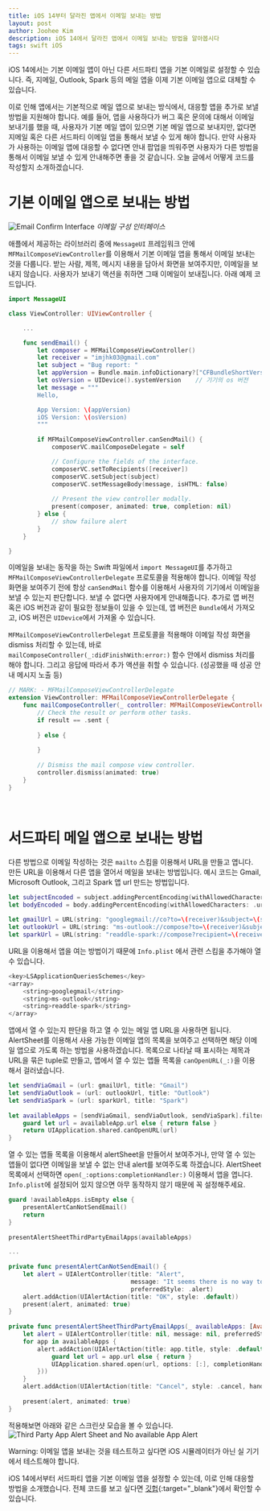 ```yaml
---
title: iOS 14부터 달라진 앱에서 이메일 보내는 방법
layout: post
author: Joohee Kim
description: iOS 14에서 달라진 앱에서 이메일 보내는 방법을 알아봅시다
tags: swift iOS
---
```


iOS 14에서는 기본 이메일 앱이 아닌 다른 서드파티 앱을 기본 이메일로 설정할 수 있습니다. 즉, 지메일, Outlook, Spark 등의 메일 앱을 이제 기본 이메일 앱으로 대체할 수 있습니다.

이로 인해 앱에서는 기본적으로 메일 앱으로 보내는 방식에서, 대응할 앱을 추가로 보낼 방법을 지원해야 합니다. 예를 들어, 앱을 사용하다가 버그 혹은 문의에 대해서 이메일 보내기를 했을 때, 사용자가 기본 메일 앱이 있으면 기본 메일 앱으로 보내지만, 없다면 지메일 혹은 다른 서드파티 이메일 앱을 통해서 보낼 수 있게 해야 합니다. 만약 사용자가 사용하는 이메일 앱에 대응할 수 없다면 안내 팝업을 띄워주면 사용자가 다른 방법을 통해서 이메일 보낼 수 있게 안내해주면 좋을 것 같습니다. 오늘 글에서 어떻게 코드를 작성할지 소개하겠습니다.

# 기본 이메일 앱으로 보내는 방법

![Email Confirm Interface](/assets/img/2021/02/22/image1.jpeg)
*이메일 구성 인터페이스*

애플에서 제공하는 라이브러리 중에 `MessageUI` 프레임워크 안에 `MFMailComposeViewController`를 이용해서 기본 이메일 앱을 통해서 이메일 보내는 것을 다룹니다. 받는 사람, 제목, 메시지 내용을 담아서 화면을 보여주지만, 이메일을 보내지 않습니다. 사용자가 보내기 액션을 취하면 그때 이메일이 보내집니다. 아래 예제 코드입니다.

```swift
import MessageUI

class ViewController: UIViewController {

    ...

    func sendEmail() {
        let composer = MFMailComposeViewController()
        let receiver = "imjhk03@gmail.com"
        let subject = "Bug report: "
        let appVersion = Bundle.main.infoDictionary?["CFBundleShortVersionString"] ?? 1.0    // 앱 버전
        let osVersion = UIDevice().systemVersion    // 기기의 os 버전
        let message = """
        Hello,

        App Version: \(appVersion)
        iOS Version: \(osVersion)
        """
        
        if MFMailComposeViewController.canSendMail() {
            composerVC.mailComposeDelegate = self

            // Configure the fields of the interface.
            composerVC.setToRecipients([receiver])
            composerVC.setSubject(subject)
            composerVC.setMessageBody(message, isHTML: false)
            
            // Present the view controller modally.
            present(composer, animated: true, completion: nil)
        } else {
            // show failure alert
        }
    }

}
```

이메일을 보내는 동작을 하는 Swift 파일에서 `import MessageUI`를 추가하고 `MFMailComposeViewControllerDelegate` 프로토콜을 적용해야 합니다. 이메일 작성 화면을 보여주기 전에 항상 `canSendMail` 함수를 이용해서 사용자의 기기에서 이메일을 보낼 수 있는지 판단합니다. 보낼 수 없다면 사용자에게 안내해줍니다. 추가로 앱 버전 혹은 iOS 버전과 같이 필요한 정보들이 있을 수 있는데, 앱 버전은 `Bundle`에서 가져오고, iOS 버전은 `UIDevice`에서 가져올 수 있습니다.

`MFMailComposeViewControllerDelegat` 프로토콜을 적용해야 이메일 작성 화면을 dismiss 처리할 수 있는데, 바로 `mailComposeController(_:didFinishWith:error:)` 함수 안에서 dismiss 처리를 해야 합니다. 그리고 응답에 따라서 추가 액션을 취할 수 있습니다. (성공했을 때 성공 안내 메시지 노출 등)

```swift
// MARK: - MFMailComposeViewControllerDelegate
extension ViewController: MFMailComposeViewControllerDelegate {
    func mailComposeController(_ controller: MFMailComposeViewController, didFinishWith result: MFMailComposeResult, error: Error?) {
        // Check the result or perform other tasks.
        if result == .sent {
            
        } else {
            
        }
        
        // Dismiss the mail compose view controller.
        controller.dismiss(animated: true)
    }
}
```

<br/>

# 서드파티 메일 앱으로 보내는 방법

다른 방법으로 이메일 작성하는 것은 `mailto` 스킴을 이용해서 URL을 만들고 엽니다. 만든 URL을 이용해서 다른 앱을 열어서 메일을 보내는 방법입니다. 예시 코드는 Gmail, Microsoft Outlook, 그리고 Spark 앱 url 만드는 방법입니다.

```swift
let subjectEncoded = subject.addingPercentEncoding(withAllowedCharacters: .urlHostAllowed) ?? subject
let bodyEncoded = body.addingPercentEncoding(withAllowedCharacters: .urlHostAllowed) ?? body
        
let gmailUrl = URL(string: "googlegmail://co?to=\(receiver)&subject=\(subjectEncoded)&body=\(bodyEncoded)")
let outlookUrl = URL(string: "ms-outlook://compose?to=\(receiver)&subject=\(subjectEncoded)&body=\(bodyEncoded)")
let sparkUrl = URL(string: "readdle-spark://compose?recipient=\(receiver)&subject=\(subjectEncoded)&body=\(bodyEncoded)")
```

URL을 이용해서 앱을 여는 방법이기 때문에 `Info.plist` 에서 관련 스킴을 추가해야 열 수 있습니다.

```swift
<key>LSApplicationQueriesSchemes</key>
<array>
    <string>googlegmail</string>
    <string>ms-outlook</string>
    <string>readdle-spark</string>
</array>
```

앱에서 열 수 있는지 판단을 하고 열 수 있는 메일 앱 URL을 사용하면 됩니다. AlertSheet를 이용해서 사용 가능한 이메일 앱의 목록을 보여주고 선택하면 해당 이메일 앱으로 가도록 하는 방법을 사용하겠습니다. 목록으로 나타날 때 표시하는 제목과 URL을 묶은 tuple로 만들고, 앱에서 열 수 있는 앱들 목록을 `canOpenURL(_:)`을 이용해서 걸러냈습니다.

```swift
let sendViaGmail = (url: gmailUrl, title: "Gmail")
let sendViaOutlook = (url: outlookUrl, title: "Outlook")
let sendViaSpark = (url: sparkUrl, title: "Spark")
        
let availableApps = [sendViaGmail, sendViaOutlook, sendViaSpark].filter { availableApp -> Bool in
    guard let url = availableApp.url else { return false }
    return UIApplication.shared.canOpenURL(url)
}
```

열 수 있는 앱들 목록을 이용해서 alertSheet을 만들어서 보여주거나, 만약 열 수 있는 앱들이 없다면 이메일을 보낼 수 없는 안내 alert를 보여주도록 하겠습니다. AlertSheet 목록에서 선택하면 `open(_:options:completionHandler:)` 이용해서 앱을 엽니다. `Info.plist`에 설정되어 있지 않으면 아무 동작하지 않기 때문에 꼭 설정해주세요.

```swift
guard !availableApps.isEmpty else {
    presentAlertCanNotSendEmail()
    return
}
        
presentAlertSheetThirdPartyEmailApps(availableApps)

...
    
private func presentAlertCanNotSendEmail() {
    let alert = UIAlertController(title: "Alert", 
                                  message: "It seems there is no way to send email in your device. Please send email to bugReport@email.com", 
                                  preferredStyle: .alert)
    alert.addAction(UIAlertAction(title: "OK", style: .default))
    present(alert, animated: true)
}
    
private func presentAlertSheetThirdPartyEmailApps(_ availableApps: [AvailableApps]) {
    let alert = UIAlertController(title: nil, message: nil, preferredStyle: .actionSheet)
    for app in availableApps {
        alert.addAction(UIAlertAction(title: app.title, style: .default, handler: { _ in
            guard let url = app.url else { return }
            UIApplication.shared.open(url, options: [:], completionHandler: nil)
        }))
    }
    alert.addAction(UIAlertAction(title: "Cancel", style: .cancel, handler: nil))
        
    present(alert, animated: true)
}
```

적용해보면 아래와 같은 스크린샷 모습을 볼 수 있습니다.
![Third Party App Alert Sheet and No available App Alert](/assets/img/2021/02/22/image2.jpeg)

Warning: 이메일 앱을 보내는 것을 테스트하고 싶다면 iOS 시뮬레이터가 아닌 실 기기에서 테스트해야 합니다.

iOS 14에서부터 서드파티 앱을 기본 이메일 앱을 설정할 수 있는데, 이로 인해 대응할 방법을 소개했습니다. 전체 코드를 보고 싶다면 [깃헙](https://github.com/imjhk03/ThirdPartyMailSupport/tree/main){:target="_blank"}에서 확인할 수 있습니다.